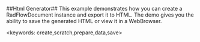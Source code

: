 ##Html Generator##
This example demonstrates how you can create a RadFlowDocument instance and export it to HTML. The demo gives you the ability to save the generated HTML or view it in a WebBrowser.

<keywords: create,scratch,prepare,data,save>